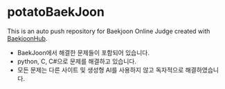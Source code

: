 # potatoBaekJoon
This is an auto push repository for Baekjoon Online Judge created with [BaekjoonHub](https://github.com/BaekjoonHub/BaekjoonHub).

- BaekJoon에서 해결한 문제들이 포함되어 있습니다.
- python, C, C#으로 문제를 해결하고 있습니다.
- 모든 문제는 다른 사이트 및 생성형 AI를 사용하지 않고 독자적으로 해결하였습니다.

